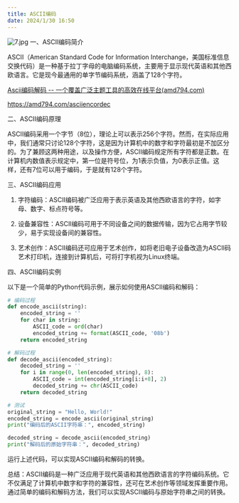 ```yaml
---
title: ASCII编码
date: 2024/1/30 16:50
---
```



![7.jpg](https://p9-juejin.byteimg.com/tos-cn-i-k3u1fbpfcp/eba014d5395e4835b9b6d5e2a2ff0f7e~tplv-k3u1fbpfcp-jj-mark:0:0:0:0:q75.image#?w=1024&h=1024&s=158243&e=jpg&b=d2d1d0)
一、ASCII编码简介

ASCII（American Standard Code for Information Interchange，美国标准信息交换代码）是一种基于拉丁字母的电脑编码系统，主要用于显示现代英语和其他西欧语言。它是现今最通用的单字节编码系统，涵盖了128个字符。

[Ascii编码解码 -- 一个覆盖广泛主题工具的高效在线平台(amd794.com)](https://amd794.com/asciiencordec)

https://amd794.com/asciiencordec


二、ASCII编码原理

ASCII编码采用一个字节（8位），理论上可以表示256个字符。然而，在实际应用中，我们通常只讨论128个字符，这是因为计算机中的数字和字符最初是不加区分的。为了兼顾这两种用途，以及操作方便，ASCII编码规定所有字符都是正数。在计算机内数值表示规定中，第一位是符号位，为1表示负值，为0表示正值。这样，还有7位可以用于编码，于是就有128个字符。

三、ASCII编码应用

1. 字符编码：ASCII编码被广泛应用于表示英语及其他西欧语言的字符，如字母、数字、标点符号等。

2. 设备兼容性：ASCII编码可用于不同设备之间的数据传输，因为它占用字节较少，易于实现设备间的兼容性。

3. 艺术创作：ASCII编码还可应用于艺术创作，如将老旧电子设备改造为ASCII码艺术打印机，连接到计算机后，可将打字机视为Linux终端。

四、ASCII编码实例

以下是一个简单的Python代码示例，展示如何使用ASCII编码和解码：

```python
# 编码过程
def encode_ascii(string):
    encoded_string = ''
    for char in string:
        ASCII_code = ord(char)
        encoded_string += format(ASCII_code, '08b')
    return encoded_string

# 解码过程
def decode_ascii(encoded_string):
    decoded_string = ''
    for i in range(0, len(encoded_string), 8):
        ASCII_code = int(encoded_string[i:i+8], 2)
        decoded_string += chr(ASCII_code)
    return decoded_string

# 测试
original_string = "Hello, World!"
encoded_string = encode_ascii(original_string)
print("编码后的ASCII字符串：", encoded_string)

decoded_string = decode_ascii(encoded_string)
print("解码后的原始字符串：", decoded_string)
```

运行上述代码，可以实现ASCII编码和解码的转换。

总结：ASCII编码是一种广泛应用于现代英语和其他西欧语言的字符编码系统。它不仅满足了计算机中数字和字符的兼容性，还可在艺术创作等领域发挥重要作用。通过简单的编码和解码方法，我们可以实现ASCII编码与原始字符串之间的转换。
